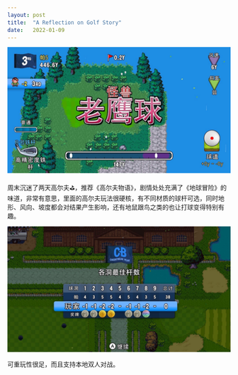 ```yaml
---
layout: post
title:  "A Reflection on Golf Story"
date:   2022-01-09
---
```

![](/assets/img/20220109-golf-story_1.jpg)

周末沉迷了两天高尔夫⛳️，推荐《高尔夫物语》，剧情处处充满了《地球冒险》的味道，非常有意思，里面的高尔夫玩法很硬核，有不同材质的球杆可选，同时地形、风向、坡度都会对结果产生影响，还有地鼠跟鸟之类的也让打球变得特别有趣。

![](/assets/img/20220109-golf-story_2.jpg)

可重玩性很足，而且支持本地双人对战。
